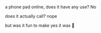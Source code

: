 a phone pad online, does it have any use? No

does it actually call? nope

but was it fun to make yes it was 🙂

